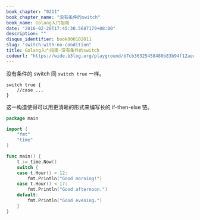```yaml
---
book_chapter: "0211"
book_chapter_name: "没有条件的switch"
book_name: Golang入门指南
date: "2016-02-26T17:45:30.5687179+08:00"
description: ""
disqus_identifier: book000102011
slug: "switch-with-no-condition"
title: Golang入门指南-没有条件的switch
codeurl: "https://wide.b3log.org/playground/b7cb36325458480b83b94f12aec2d68e.go"
---
```



没有条件的 switch 同 `switch true` 一样。

	switch true	{
		//case ...
	}

这一构造使得可以用更清晰的形式来编写长的 if-then-else 链。

```go
package main

import (
	"fmt"
	"time"
)

func main() {
	t := time.Now()
	switch {
	case t.Hour() < 12:
		fmt.Println("Good morning!")
	case t.Hour() < 17:
		fmt.Println("Good afternoon.")
	default:
		fmt.Println("Good evening.")
	}
}

```

